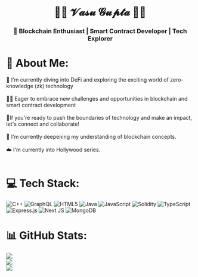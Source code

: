 <h1 align="center">👨‍💻 𝓥𝓪𝓼𝓾 𝓖𝓾𝓹𝓽𝓪 👨‍💻</h1>
<h3 align="center">🚀 Blockchain Enthusiast | Smart Contract Developer | Tech Explorer</h3>


# 💫 About Me:
🔭 I'm currently diving into DeFi and exploring the exciting world of zero-knowledge (zk) technology <br><br>👨‍💻 Eager to embrace new challenges and opportunities in blockchain and smart contract development <br><br>👯If you're ready to push the boundaries of technology and make an impact, let's connect and collaborate!<br><br>📘 I'm currently deepening my understanding of blockchain concepts.<br><br>☁️ I'm currently into Hollywood series.<br><br>


# 💻 Tech Stack:
![C++](https://img.shields.io/badge/c++-%2300599C.svg?style=flat&logo=c%2B%2B&logoColor=white) ![GraphQL](https://img.shields.io/badge/-GraphQL-E10098?style=flat&logo=graphql&logoColor=white) ![HTML5](https://img.shields.io/badge/html5-%23E34F26.svg?style=flat&logo=html5&logoColor=white) ![Java](https://img.shields.io/badge/java-%23ED8B00.svg?style=flat&logo=openjdk&logoColor=white) ![JavaScript](https://img.shields.io/badge/javascript-%23323330.svg?style=flat&logo=javascript&logoColor=%23F7DF1E) ![Solidity](https://img.shields.io/badge/Solidity-%23363636.svg?style=flat&logo=solidity&logoColor=white) ![TypeScript](https://img.shields.io/badge/typescript-%23007ACC.svg?style=flat&logo=typescript&logoColor=white) ![Express.js](https://img.shields.io/badge/express.js-%23404d59.svg?style=flat&logo=express&logoColor=%2361DAFB) ![Next JS](https://img.shields.io/badge/Next-black?style=flat&logo=next.js&logoColor=white) ![MongoDB](https://img.shields.io/badge/MongoDB-%234ea94b.svg?style=flat&logo=mongodb&logoColor=white)
# 📊 GitHub Stats:
![](https://github-readme-stats.vercel.app/api?username=Blockspade&theme=dark&hide_border=false&include_all_commits=false&count_private=false&bg_color=0D1117&text_color=FFFFFF)<br/>
![](https://github-readme-streak-stats.herokuapp.com/?user=Blockspade&theme=dark&hide_border=false&background=0D1117&ring=FFA500&fire=FFA500&currStreakNum=FFFFFF&sideNums=FFFFFF&currStreakLabel=FFFFFF&sideLabels=FFFFFF&dates=FFFFFF)<br/>
![](https://github-readme-stats.vercel.app/api/top-langs/?username=Blockspade&theme=dark&hide_border=false&include_all_commits=false&count_private=false&layout=compact&bg_color=0D1117&text_color=FFFFFF)


<!-- Proudly created with GPRM ( https://gprm.itsvg.in ) -->

